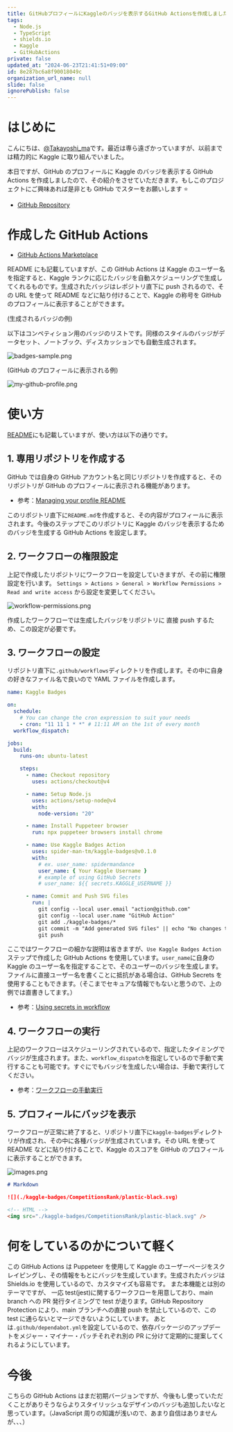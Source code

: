 ```yaml
---
title: GitHubプロフィールにKaggleのバッジを表示するGitHub Actionsを作成しました
tags:
  - Node.js
  - TypeScript
  - shields.io
  - Kaggle
  - GitHubActions
private: false
updated_at: "2024-06-23T21:41:51+09:00"
id: 8e287bc6a8f90018049c
organization_url_name: null
slide: false
ignorePublish: false
---
```


# はじめに

こんにちは、[@Takayoshi_ma](https://x.com/Takayoshi_ma)です。最近は専ら遠ざかっていますが、以前までは精力的に Kaggle に取り組んでいました。

本日ですが、GitHub のプロフィールに Kaggle のバッジを表示する GitHub Actions を作成しましたので、その紹介をさせていただきます。もしこのプロジェクトにご興味あれば是非とも GitHub でスターをお願いします ⭐️

- [GitHub Repository](https://github.com/spider-man-tm/kaggle-badges)

# 作成した GitHub Actions

- [GitHub Actions Marketplace](https://github.com/marketplace/actions/kaggle-badges)

README にも記載していますが、この GitHub Actions は Kaggle のユーザー名を指定すると、Kaggle ランクに応じたバッジを自動スケジューリングで生成してくれるものです。生成されたバッジはレポジトリ直下に push されるので、その URL を使って README などに貼り付けることで、Kaggle の称号を GitHub のプロフィールに表示することができます。

(生成されるバッジの例)

以下はコンペティション用のバッジのリストです。同様のスタイルのバッジがデータセット、ノートブック、ディスカッションでも自動生成されます。

![badges-sample.png](https://qiita-image-store.s3.ap-northeast-1.amazonaws.com/0/323251/88be0117-cac9-ecc7-b3ee-6c7c48c1ac4a.png)

(GitHub のプロフィールに表示される例)

![my-github-profile.png](https://qiita-image-store.s3.ap-northeast-1.amazonaws.com/0/323251/68cfa3b2-fbec-da83-144b-af1fd4ad819b.png)

# 使い方

[README](https://github.com/spider-man-tm/kaggle-badges)にも記載していますが、使い方は以下の通りです。

## 1. 専用リポジトリを作成する

GitHub では自身の GitHub アカウント名と同じリポジトリを作成すると、そのリポジトリが GitHub のプロフィールに表示される機能があります。

- 参考：[Managing your profile README](https://docs.github.com/ja/account-and-profile/setting-up-and-managing-your-github-profile/customizing-your-profile/managing-your-profile-readme)

このリポジトリ直下に`README.md`を作成すると、その内容がプロフィールに表示されます。今後のステップでこのリポジトリに Kaggle のバッジを表示するためのバッジを生成する GitHub Actions を設定します。

## 2. ワークフローの権限設定

上記で作成したリポジトリにワークフローを設定していきますが、その前に権限設定を行います。
`Settings > Actions > General > Workflow Permissions > Read and write access` から設定を変更してください。

![workflow-permissions.png](https://qiita-image-store.s3.ap-northeast-1.amazonaws.com/0/323251/332b90de-48ec-b95d-4acd-4b7ad7c1d862.png)

作成したワークフローでは生成したバッジをリポジトリに 直接 push するため、この設定が必要です。

## 3. ワークフローの設定

リポジトリ直下に`.github/workflows`ディレクトリを作成します。その中に自身の好きなファイル名で良いので YAML ファイルを作成します。

```yaml
name: Kaggle Badges

on:
  schedule:
    # You can change the cron expression to suit your needs
    - cron: "11 11 1 * *" # 11:11 AM on the 1st of every month
  workflow_dispatch:

jobs:
  build:
    runs-on: ubuntu-latest

    steps:
      - name: Checkout repository
        uses: actions/checkout@v4

      - name: Setup Node.js
        uses: actions/setup-node@v4
        with:
          node-version: "20"

      - name: Install Puppeteer browser
        run: npx puppeteer browsers install chrome

      - name: Use Kaggle Badges Action
        uses: spider-man-tm/kaggle-badges@v0.1.0
        with:
          # ex. user_name: spidermandance
          user_name: { Your Kaggle Username }
          # example of using GitHub Secrets
          # user_name: ${{ secrets.KAGGLE_USERNAME }}

      - name: Commit and Push SVG files
        run: |
          git config --local user.email "action@github.com"
          git config --local user.name "GitHub Action"
          git add ./kaggle-badges/*
          git commit -m "Add generated SVG files" || echo "No changes to commit"
          git push
```

ここではワークフローの細かな説明は省きますが、`Use Kaggle Badges Action`ステップで作成した GitHub Actions を使用しています。`user_name`に自身の Kaggle のユーザー名を指定することで、そのユーザーのバッジを生成します。
ファイルに直接ユーザー名を書くことに抵抗がある場合は、GitHub Secrets を使用することもできます。（そこまでセキュアな情報でもないと思うので、上の例では直書きしてます。）

- 参考：[Using secrets in workflow](https://docs.github.com/en/actions/security-guides/using-secrets-in-github-actions)

## 4. ワークフローの実行

上記のワークフローはスケジューリングされているので、指定したタイミングでバッジが生成されます。また、`workflow_dispatch`を指定しているので手動で実行することも可能です。すぐにでもバッジを生成したい場合は、手動で実行してください。

- 参考：[ワークフローの手動実行](https://docs.github.com/ja/actions/using-workflows/manually-running-a-workflow)

## 5. プロフィールにバッジを表示

ワークフローが正常に終了すると、リポジトリ直下に`kaggle-badges`ディレクトリが作成され、その中に各種バッジが生成されています。その URL を使って README などに貼り付けることで、Kaggle のスコアを GitHub のプロフィールに表示することができます。

![images.png](https://qiita-image-store.s3.ap-northeast-1.amazonaws.com/0/323251/274ee002-b743-e424-2caa-a2bfe3e18c92.png)

```markdown
# Markdown

![](./kaggle-badges/CompetitionsRank/plastic-black.svg)
```

```html
<!-- HTML -->
<img src="./kaggle-badges/CompetitionsRank/plastic-black.svg" />
```

# 何をしているのかについて軽く

この GitHub Actions は Puppeteer を使用して Kaggle のユーザーページをスクレイピングし、その情報をもとにバッジを生成しています。生成されたバッジは Shields.io を使用しているので、カスタマイズも容易です。
また本機能とは別のテーマですが、 一応 test(jest)に関するワークフローを用意しており、main branch への PR 発行タイミングで test が走ります。GitHub Repository Protection により、main ブランチへの直接 push を禁止しているので、この test に通らないとマージできないようにしています。
あとは`.github/dependabot.yml`を設定しているので、依存パッケージのアップデートをメジャー・マイナー・パッチそれぞれ別の PR に分けて定期的に提案してくれるようにしています。

# 今後

こちらの GitHub Actions はまだ初期バージョンですが、今後もし使っていただくことがありそうならよりスタイリッシュなデザインのバッジも追加したいなと思っています。（JavaScript 周りの知識が浅いので、あまり自信はありませんが、、、）
